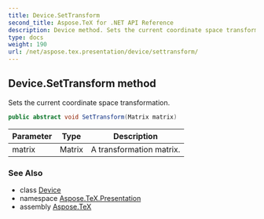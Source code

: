 ```yaml
---
title: Device.SetTransform
second_title: Aspose.TeX for .NET API Reference
description: Device method. Sets the current coordinate space transformation
type: docs
weight: 190
url: /net/aspose.tex.presentation/device/settransform/
---
```

## Device.SetTransform method

Sets the current coordinate space transformation.

```csharp
public abstract void SetTransform(Matrix matrix)
```

| Parameter | Type | Description |
| --- | --- | --- |
| matrix | Matrix | A transformation matrix. |

### See Also

* class [Device](../)
* namespace [Aspose.TeX.Presentation](../../device/)
* assembly [Aspose.TeX](../../../)


